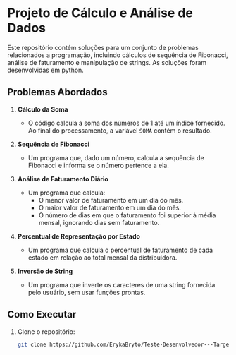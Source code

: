 # Projeto de Cálculo e Análise de Dados

Este repositório contém soluções para um conjunto de problemas relacionados a programação, incluindo cálculos de sequência de Fibonacci, análise de faturamento e manipulação de strings. As soluções foram desenvolvidas em python.

## Problemas Abordados

1. **Cálculo da Soma**
   - O código calcula a soma dos números de 1 até um índice fornecido. Ao final do processamento, a variável `SOMA` contém o resultado.

2. **Sequência de Fibonacci**
   - Um programa que, dado um número, calcula a sequência de Fibonacci e informa se o número pertence a ela.

3. **Análise de Faturamento Diário**
   - Um programa que calcula:
     - O menor valor de faturamento em um dia do mês.
     - O maior valor de faturamento em um dia do mês.
     - O número de dias em que o faturamento foi superior à média mensal, ignorando dias sem faturamento.

4. **Percentual de Representação por Estado**
   - Um programa que calcula o percentual de faturamento de cada estado em relação ao total mensal da distribuidora.

5. **Inversão de String**
   - Um programa que inverte os caracteres de uma string fornecida pelo usuário, sem usar funções prontas.

## Como Executar

1. Clone o repositório:
    ```bash
   git clone https://github.com/ErykaBryto/Teste-Desenvolvedor---Target-Sistemas.git
  
